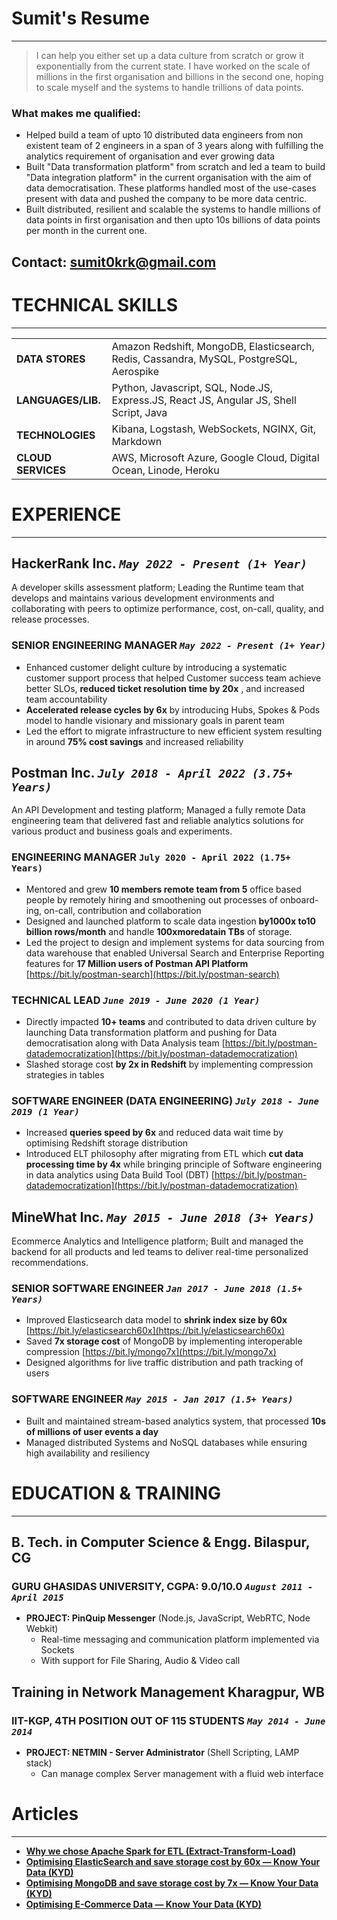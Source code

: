 # Sumit's Resume
---
> I can help you either set up a data culture from scratch or grow it exponentially from the current state. I have worked on the scale of millions in the first organisation and billions in the second one, hoping to scale myself and the systems to handle trillions of data points.

### What makes me qualified:

- Helped build a team of upto 10 distributed data engineers from non existent team of 2 engineers in a span of 3 years along with fulfilling the analytics requirement of organisation and ever growing data
- Built "Data transformation platform" from scratch and led a team to build "Data integration platform" in the current organisation with the aim of data democratisation. These platforms handled most of the use-cases present with data and pushed the company to be more data centric.
- Built distributed, resilient and scalable the systems to handle millions of data points in first organisation and then upto 10s billions of data points per month in the current one.

## Contact: [sumit0krk@gmail.com](mailto:sumit0krk@gmail.com)

# TECHNICAL SKILLS
---

|              |           |
|-------------|------------------|
| **DATA STORES**           | Amazon Redshift, MongoDB, Elasticsearch, Redis, Cassandra, MySQL, PostgreSQL, Aerospike |
| **LANGUAGES/LIB.** | Python, Javascript, SQL, Node.JS, Express.JS, React JS, Angular JS, Shell Script, Java |
| **TECHNOLOGIES**           | Kibana, Logstash, WebSockets, NGINX, Git, Markdown|
| **CLOUD SERVICES**           | AWS, Microsoft Azure, Google Cloud, Digital Ocean, Linode, Heroku |


# EXPERIENCE
---
## HackerRank Inc. _`May 2022 - Present (1+ Year)`_

 A developer skills assessment platform; Leading the Runtime team that develops and maintains various development environments and collaborating with peers to optimize performance, cost, on-call, quality, and release processes.

### SENIOR ENGINEERING MANAGER _`May 2022 - Present (1+ Year)`_
- Enhanced customer delight culture by introducing a systematic customer support process that helped Customer success team achieve
    better SLOs, **reduced ticket resolution time by 20x** , and increased team accountability
- **Accelerated release cycles by 6x** by introducing Hubs, Spokes & Pods model to handle visionary and missionary goals in parent team
- Led the effort to migrate infrastructure to new efficient system resulting in around **75% cost savings** and increased reliability

## Postman Inc. _`July 2018 - April 2022 (3.75+ Years)`_

 An API Development and testing platform; Managed a fully remote Data engineering team that delivered fast and reliable analytics solutions for various product and business goals and experiments.

### ENGINEERING MANAGER `July 2020 - April 2022 (1.75+ Years)`

- Mentored and grew **10 members remote team from 5** office based people by remotely hiring and smoothening out processes of onboard-
    ing, on-call, contribution and collaboration
- Designed and launched platform to scale data ingestion **by1000x to10 billion rows/month** and handle **100xmoredatain TBs** of storage.
- Led the project to design and implement systems for data sourcing from data warehouse that enabled Universal Search and Enterprise
    Reporting features for **17 Million users of Postman API Platform** [https://bit.ly/postman-search](https://bit.ly/postman-search)

### TECHNICAL LEAD _`June 2019 - June 2020 (1 Year)`_

- Directly impacted **10+ teams** and contributed to data driven culture by launching Data transformation platform and pushing for Data
    democratisation along with Data Analysis team [https://bit.ly/postman-datademocratization](https://bit.ly/postman-datademocratization)
- Slashed storage cost **by 2x in Redshift** by implementing compression strategies in tables

### SOFTWARE ENGINEER (DATA ENGINEERING) _`July 2018 - June 2019 (1 Year)`_

- Increased **queries speed by 6x** and reduced data wait time by optimising Redshift storage distribution
- Introduced ELT philosophy after migrating from ETL which **cut data processing time by 4x** while bringing principle of Software engineering
    in data analytics using Data Build Tool (DBT) [https://bit.ly/postman-datademocratization](https://bit.ly/postman-datademocratization)

## MineWhat Inc. _`May 2015 - June 2018 (3+ Years)`_

 Ecommerce Analytics and Intelligence platform; Built and managed the backend for all products and led teams to deliver real-time personalized recommendations.

### SENIOR SOFTWARE ENGINEER _`Jan 2017 - June 2018 (1.5+ Years)`_

- Improved Elasticsearch data model to **shrink index size by 60x** [https://bit.ly/elasticsearch60x](https://bit.ly/elasticsearch60x)
- Saved **7x storage cost** of MongoDB by implementing interoperable compression [https://bit.ly/mongo7x](https://bit.ly/mongo7x)
- Designed algorithms for live traffic distribution and path tracking of users

### SOFTWARE ENGINEER _`May 2015 - Jan 2017 (1.5+ Years)`_

- Built and maintained stream-based analytics system, that processed **10s of millions of user events a day**
- Managed distributed Systems and NoSQL databases while ensuring high availability and resiliency

# EDUCATION & TRAINING
---
## B. Tech. in Computer Science & Engg. Bilaspur, CG

### GURU GHASIDAS UNIVERSITY, CGPA: 9.0/10.0 _`August 2011 - April 2015`_

- **PROJECT: PinQuip Messenger** (Node.js, JavaScript, WebRTC, Node Webkit)
    - Real-time messaging and communication platform implemented via Sockets
    - With support for File Sharing, Audio & Video call

## Training in Network Management Kharagpur, WB

### IIT-KGP, 4TH POSITION OUT OF 115 STUDENTS _`May 2014 - June 2014`_

- **PROJECT: NETMIN - Server Administrator** (Shell Scripting, LAMP stack)
    - Can manage complex Server management with a fluid web interface

# Articles
---
 - **[Why we chose Apache Spark for ETL (Extract-Transform-Load)](https://medium.com/real-spark/why-we-chose-apache-spark-for-etl-extract-transform-load-b7a3cb01b459)**
- **[Optimising ElasticSearch and save storage cost by 60x — Know Your Data (KYD)](https://medium.com/real-spark/optimising-highly-indexed-document-storage-know-your-data-kyd-c5c11deaa736)**
- **[Optimising MongoDB and save storage cost by 7x — Know Your Data (KYD)](https://medium.com/real-spark/optimising-document-based-storage-know-your-data-kyd-214e884af5b9)**
- **[Optimising E-Commerce Data — Know Your Data (KYD)](https://medium.com/real-spark/optimising-e-commerce-data-a95c3bcd946b)**
